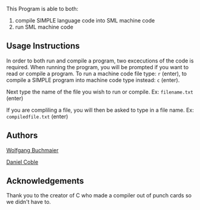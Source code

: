 This Program is able to both:
1. compile SIMPLE language code into SML machine code
2. run SML machine code

## Usage Instructions
In order to both run and compile a program, two excecutions of the code is required. When running the program, you will be prompted if you want to read or compile a program. To run a machine code file type: `r` (enter), to compile a SIMPLE program into machine code type instead: `c` (enter).

Next type the name of the file you wish to run or compile.
Ex: `filename.txt` (enter)

If you are compliling a file, you will then be asked to type in a file name.
Ex:  `compiledfile.txt` (enter)

## Authors
[Wolfgang Buchmaier](https://github.com/omegadan1)

[Daniel Coble](https://github.com/dncoble)

## Acknowledgements
Thank you to the creator of C who made a compiler out of punch cards so we didn't have to.
